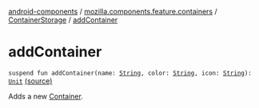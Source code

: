 [android-components](../../index.md) / [mozilla.components.feature.containers](../index.md) / [ContainerStorage](index.md) / [addContainer](./add-container.md)

# addContainer

`suspend fun addContainer(name: `[`String`](https://kotlinlang.org/api/latest/jvm/stdlib/kotlin/-string/index.html)`, color: `[`String`](https://kotlinlang.org/api/latest/jvm/stdlib/kotlin/-string/index.html)`, icon: `[`String`](https://kotlinlang.org/api/latest/jvm/stdlib/kotlin/-string/index.html)`): `[`Unit`](https://kotlinlang.org/api/latest/jvm/stdlib/kotlin/-unit/index.html) [(source)](https://github.com/mozilla-mobile/android-components/blob/master/components/feature/containers/src/main/java/mozilla/components/feature/containers/ContainerStorage.kt#L30)

Adds a new [Container](../-container/index.md).

